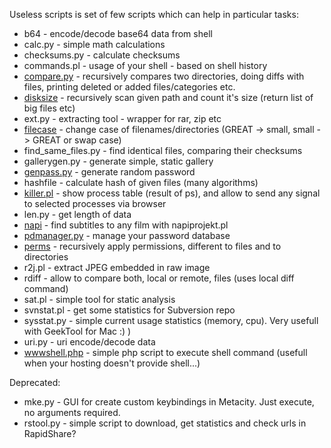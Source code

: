 Useless scripts is set of few scripts which can help in particular tasks:

* b64 - encode/decode base64 data from shell
* calc.py - simple math calculations
* checksums.py - calculate checksums
* commands.pl - usage of your shell - based on shell history
* [compare.py](https://github.com/mysz/useless-scripts/wiki/Compare.py) - recursively compares two directories, doing diffs with files, printing deleted or added files/categories etc.
* [disksize](https://github.com/mysz/useless-scripts/wiki/Disksize) - recursively scan given path and count it's size (return list of big files etc)
* ext.py - extracting tool - wrapper for rar, zip etc
* [filecase](https://github.com/mysz/useless-scripts/wiki/Filecase) - change case of filenames/directories (GREAT -> small, small -> GREAT or swap case)
* find_same_files.py - find identical files, comparing their checksums
* gallerygen.py - generate simple, static gallery
* [genpass.py](https://github.com/mysz/useless-scripts/wiki/Genpass.py) - generate random password
* hashfile - calculate hash of given files (many algorithms)
* [killer.pl](https://github.com/mysz/useless-scripts/wiki/Killer.pl) - show process table (result of ps), and allow to send any signal to selected processes via browser
* len.py - get length of data
* [napi](https://github.com/mysz/useless-scripts/wiki/Napi) - find subtitles to any film with napiprojekt.pl
* [pdmanager.py](https://github.com/mysz/useless-scripts/wiki/Pdmanager.py) - manage your password database
* [perms](https://github.com/mysz/useless-scripts/wiki/Perms) - recursively apply permissions, different to files and to directories
* r2j.pl - extract JPEG embedded in raw image
* rdiff - allow to compare both, local or remote, files (uses local diff command)
* sat.pl - simple tool for static analysis
* svnstat.pl - get some statistics for Subversion repo
* sysstat.py - simple current usage statistics (memory, cpu). Very usefull with GeekTool for Mac :) )
* uri.py - uri encode/decode data
* [wwwshell.php](https://github.com/mysz/useless-scripts/wiki/Wwwshell.php) - simple php script to execute shell command (usefull when your hosting doesn't provide shell...) 

Deprecated:
* mke.py - GUI for create custom keybindings in Metacity. Just execute, no arguments required.
* rstool.py - simple script to download, get statistics and check urls in RapidShare?

